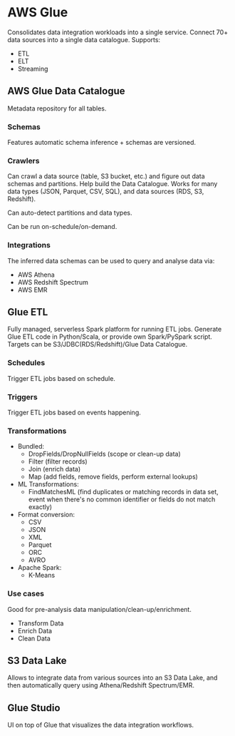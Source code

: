 # AWS Glue

Consolidates data integration workloads into a single service. Connect
70+ data sources into a single data catalogue. Supports:

- ETL
- ELT
- Streaming

## AWS Glue Data Catalogue

Metadata repository for all tables.

### Schemas

Features automatic schema inference + schemas are versioned.

### Crawlers

Can crawl a data source (table, S3 bucket, etc.) and figure out data
schemas and partitions. Help build the Data Catalogue. Works for many
data types (JSON, Parquet, CSV, SQL), and data sources (RDS, S3,
Redshift).

Can auto-detect partitions and data types.

Can be run on-schedule/on-demand.

### Integrations

The inferred data schemas can be used to query and analyse data via:

- AWS Athena
- AWS Redshift Spectrum
- AWS EMR

## Glue ETL

Fully managed, serverless Spark platform for running ETL jobs. Generate
Glue ETL code in Python/Scala, or provide own Spark/PySpark script.
Targets can be S3/JDBC(RDS/Redshift)/Glue Data Catalogue.

### Schedules

Trigger ETL jobs based on schedule.

### Triggers

Trigger ETL jobs based on events happening.

### Transformations

- Bundled:
  - DropFields/DropNullFields (scope or clean-up data)
  - Filter (filter records)
  - Join (enrich data)
  - Map (add fields, remove fields, perform external lookups)
- ML Transformations:
  - FindMatchesML (find duplicates or matching records in data set, event
    when there's no common identifier or fields do not match exactly)
- Format conversion:
  - CSV
  - JSON
  - XML
  - Parquet
  - ORC
  - AVRO
- Apache Spark:
  - K-Means 
### Use cases

Good for pre-analysis data manipulation/clean-up/enrichment.

- Transform Data
- Enrich Data
- Clean Data

## S3 Data Lake

Allows to integrate data from various sources into an S3 Data Lake, and
then automatically query using Athena/Redshift Spectrum/EMR.

## Glue Studio

UI on top of Glue that visualizes the data integration workflows.

